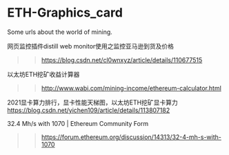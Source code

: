 # ETH-Graphics_card
Some urls about the world of mining.

网页监控插件distill web monitor使用之监控亚马逊到货及价格
>>https://blog.csdn.net/cl0wnxyz/article/details/110677515

以太坊ETH挖矿收益计算器
>>http://www.wabi.com/mining-income/ethereum-calculator.html

2021显卡算力排行，显卡性能天梯图，以太坊ETH挖矿显卡算力
https://blog.csdn.net/yichen109/article/details/113807182

32.4 Mh/s with 1070 | Ethereum Community Form
>>https://forum.ethereum.org/discussion/14313/32-4-mh-s-with-1070
